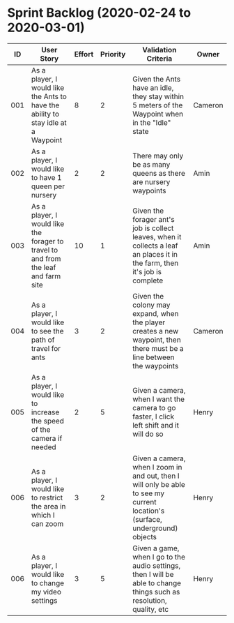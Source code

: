 # Sprint Backlog (2020-02-24 to 2020-03-01)

| ID | User Story | Effort | Priority | Validation Criteria | Owner |
|----|------------|--------|----------|---------------------|-------|
| 001 | As a player, I would like the Ants to have the ability to stay idle at a Waypoint | 8 | 2 | Given the Ants have an idle, they stay within 5 meters of the Waypoint when in the "Idle" state | Cameron |
| 002 | As a player, I would like to have 1 queen per nursery | 2 | 2 | There may only be as many queens as there are nursery waypoints | Amin |
| 003 | As a player, I would like the forager to travel to and from the leaf and farm site | 10 | 1 | Given the forager ant's job is collect leaves, when it collects a leaf an places it in the farm, then it's job is complete | Amin |
| 004 | As a player, I would like to see the path of travel for ants | 3 | 2 | Given the colony may expand, when the player creates a new waypoint, then there must be a line between the waypoints | Cameron | 
| 005 | As a player, I would like to increase the speed of the camera if needed | 2 | 5 | Given a camera, when I want the camera to go faster, I click left shift and it will do so | Henry | 
| 006 | As a player, I would like to restrict the area in which I can zoom | 3 | 2 | Given a camera, when I zoom in and out, then I will only be able to see my current location's (surface, underground) objects | Henry | 
| 006 | As a player, I would like to change my video settings  | 3 | 5 | Given a game, when I go to the audio settings, then I will be able to change things such as resolution, quality, etc | Henry | 
